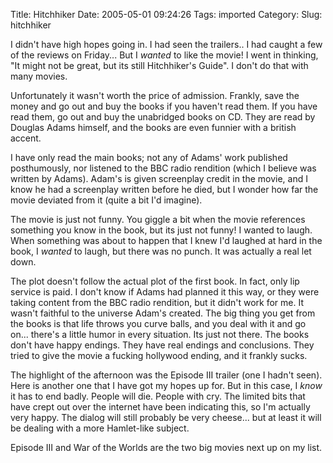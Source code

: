 Title: Hitchhiker
Date: 2005-05-01 09:24:26
Tags: imported
Category: 
Slug: hitchhiker

I didn't have high hopes going in.  I had seen the trailers.. I had caught a few of the reviews on Friday... But I <em>wanted</em> to like the movie!  I went in thinking, "It might not be great, but its still Hitchhiker's Guide".  I don't do that with many movies.

Unfortunately it wasn't worth the price of admission.  Frankly, save the money and go out and buy the books if you haven't read them.  If you have read them, go out and buy the unabridged books on CD.  They are read by Douglas Adams himself, and the books are even funnier with a british accent.

I have only read the main books; not any of Adams' work published posthumously, nor listened to the BBC radio rendition (which I believe was written by Adams).  Adam's is given screenplay credit in the movie, and I know he had a screenplay written before he died, but I wonder how far the movie deviated from it (quite a bit I'd imagine).

The movie is just not funny.  You giggle a bit when the movie references something you know in the book, but its just not funny!  I wanted to laugh.  When something was about to happen that I knew I'd laughed at hard in the book, I <em>wanted</em> to laugh, but there was no punch.  It was actually a real let down.

The plot doesn't follow the actual plot of the first book.  In fact, only lip service is paid.  I don't know if Adams had planned it this way, or they were taking content from the BBC radio rendition, but it didn't work for me.  It wasn't faithful to the universe Adam's created.  The big thing you get from the books is that life throws you curve balls, and you deal with it and go on... there's a little humor in every situation.  Its just not there.  The books don't have happy endings.  They have real endings and conclusions.  They tried to give the movie a fucking hollywood ending, and it frankly sucks.

The highlight of the afternoon was the Episode III trailer (one I hadn't seen).  Here is another one that I have got my hopes up for.  But in this case, I <em>know</em> it has to end badly.  People will die.  People with cry.  The limited bits that have crept out over the internet have been indicating this, so I'm actually very happy.  The dialog will still probably be very cheese... but at least it will be dealing with a more Hamlet-like subject.

Episode III and War of the Worlds are the two big movies next up on my list.
